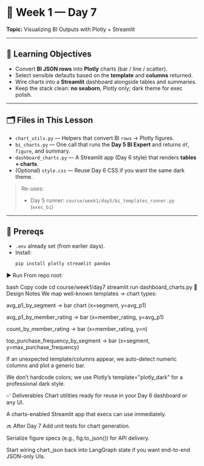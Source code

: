 # 📘 Week 1 — Day 7
**Topic:** Visualizing BI Outputs with Plotly + Streamlit

---

## 🎯 Learning Objectives
- Convert **BI JSON rows** into **Plotly** charts (bar / line / scatter).
- Select sensible defaults based on the **template** and **columns** returned.
- Wire charts into a **Streamlit** dashboard alongside tables and summaries.
- Keep the stack clean: **no seaborn**, Plotly only; dark theme for exec polish.

---

## 🗂 Files in This Lesson
- `chart_utils.py` — Helpers that convert BI `rows` → Plotly figures.
- `bi_charts.py` — One call that runs the **Day 5 BI Expert** and returns `df`, `figure`, and summary.
- `dashboard_charts.py` — A Streamlit app (Day 6 style) that renders **tables + charts**.
- (Optional) `style.css` — Reuse Day 6 CSS if you want the same dark theme.

> Re-uses:
> - Day 5 runner: `course/week1/day5/bi_templates_runner.py` (`exec_bi`)

---

## 🧩 Prereqs
- `.env` already set (from earlier days).
- Install:
  ```bash
  pip install plotly streamlit pandas
▶️ Run
From repo root:

bash
Copy code
cd course/week1/day7
streamlit run dashboard_charts.py
🧠 Design Notes
We map well-known templates → chart types:

avg_p1_by_segment → bar chart (x=segment, y=avg_p1)

avg_p1_by_member_rating → bar (x=member_rating, y=avg_p1)

count_by_member_rating → bar (x=member_rating, y=n)

top_purchase_frequency_by_segment → bar (x=segment, y=max_purchase_frequency)

If an unexpected template/columns appear, we auto-detect numeric columns and plot a generic bar.

We don’t hardcode colors; we use Plotly’s template="plotly_dark" for a professional dark style.

✅ Deliverables
Chart utilities ready for reuse in your Day 6 dashboard or any UI.

A charts-enabled Streamlit app that execs can use immediately.

🔜 After Day 7
Add unit tests for chart generation.

Serialize figure specs (e.g., fig.to_json()) for API delivery.

Start wiring chart_json back into LangGraph state if you want end-to-end JSON-only UIs.
